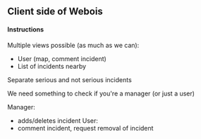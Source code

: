 ## Client side of Webois

#### Instructions

Multiple views possible (as much as we can):
- User (map, comment incident)
- List of incidents nearby

Separate serious and not serious incidents

We need something to check if you're a manager (or just a user)


Manager:
- adds/deletes incident
User:
- comment incident, request removal of incident